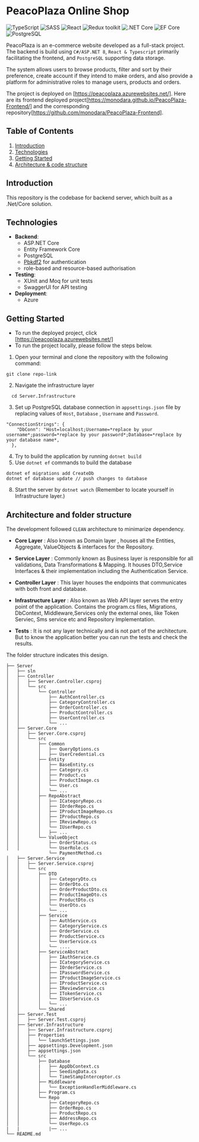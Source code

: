# PeacoPlaza Online Shop

![TypeScript](https://img.shields.io/badge/TypeScript-v.4-green)
![SASS](https://img.shields.io/badge/SASS-v.4-hotpink)
![React](https://img.shields.io/badge/React-v.18-blue)
![Redux toolkit](https://img.shields.io/badge/Redux-v.1.9-brown)
![.NET Core](https://img.shields.io/badge/.NET%20Core-v.8-purple)
![EF Core](https://img.shields.io/badge/EF%20Core-v.8-cyan)
![PostgreSQL](https://img.shields.io/badge/PostgreSQL-v.16-drakblue)

PeacoPlaza is an e-commerce website developed as a full-stack project. The backend is build using `C#/ASP.NET 8`, `React & Typescript` primarily facilitating the frontend, and `PostgreSQL` supporting data storage.

The system allows users to browse products, filter and sort by their preference, create account if they intend to make orders, and also provide a platform for administrative roles to manage users, products and orders.

The project is deployed on [https://peacoplaza.azurewebsites.net/]. Here are its frontend deployed project[https://monodara.github.io/PeacoPlaza-Frontend/] and the corresponding repository[https://github.com/monodara/PeacoPlaza-Frontend].

## Table of Contents

1. [Introduction](#introduction)
2. [Technologies](#fTechnologies)
3. [Getting Started](#getting-started)
4. [Architecture & code structure](#ArchitectureandFolderStructure)

## Introduction

This repository is the codebase for backend server, which built as a .Net/Core solution. 

## Technologies

- **Backend**:
  - ASP.NET Core
  - Entity Framework Core
  - PostgreSQL
  - [Pbkdf2](https://learn.microsoft.com/en-us/dotnet/api/system.security.cryptography.rfc2898derivebytes.pbkdf2?view=net-8.0) for authentication
  - role-based and resource-based authorisation
- **Testing**:
  - XUnit and Moq for unit tests
  - SwaggerUI for API testing
- **Deployment**:
  - Azure

## Getting Started

- To run the deployed project, click [https://peacoplaza.azurewebsites.net/]
- To run the project locally, please follow the steps below.

1. Open your terminal and clone the repository with the following command:

```
git clone repo-link
```

2. Navigate the infrastructure layer

```
  cd Server.Infrastructure
```

3. Set up PostgreSQL database connection in `appsettings.json` file by replacing values of `Host`, `Database` , `Username` and `Password`.
```
"ConnectionStrings": {
    "DbConn": "Host=localhost;Username=*replace by your username*;password=*replace by your password*;Database=*replace by your database name*,
  },
```

4. Try to build the application by running `dotnet build`
5. Use `dotnet ef` commands to build the database

```
dotnet ef migrations add CreateDb
dotnet ef database update // push changes to database
```
8. Start the server by `dotnet watch` (Remember to locate yourself in Infrastructure layer.)

## Architecture and folder structure
The development followed `CLEAN` architecture to minimarize dependency.  
- **Core Layer** : Also known as Domain layer , houses all the Entities, Aggregate, ValueObjects & interfaces for the Repository.

- **Service Layer** : Commonly known as Business layer is responsible for all validations, Data Transformations & Mapping. It houses DTO,Service Interfaces & their implementation including the Authentication Service.

- **Controller Layer** : This layer houses the endpoints that communicates with both front and database.

- **Infrastructure Layer** : Also known as Web API layer serves the entry point of the application. Contains the program.cs files, Migrations, DbContext, Middleware,Services only the external ones, like Token Serviec, Sms service etc and Repository Implementation.

- **Tests** : It is not any layer technically and is not part of the architecture. But to know the application better you can run the tests and check the results.

The folder structure indicates this design. 
```.
├── Server
│   ├── sln
│   ├── Controller
│   │   ├── Server.Controller.csproj
│   │   └── src
│   │       └── Controller
│   │           ├── AuthController.cs
│   │           ├── CategoryController.cs
│   │           ├── OrderController.cs
│   │           ├── ProductController.cs
│   │           ├── UserController.cs
│   │           └── ...
│   ├── Server.Core
│   │   ├── Server.Core.csproj
│   │   └── src
│   │       ├── Common
│   │       │   ├── QueryOptions.cs
│   │       │   ├── UserCredential.cs
│   │       ├── Entity
│   │       │   ├── BaseEntity.cs
│   │       │   ├── Category.cs
│   │       │   ├── Product.cs
│   │       │   ├── ProductImage.cs
│   │       │   └── User.cs
│   │       │   └── ...
│   │       ├── RepoAbstract
│   │       │   ├── ICategoryRepo.cs
│   │       │   ├── IOrderRepo.cs
│   │       │   ├── IProductImageRepo.cs
│   │       │   ├── IProductRepo.cs
│   │       │   ├── IReviewRepo.cs
│   │       │   └── IUserRepo.cs
│   │       │   ├── ...
│   │       └── ValueObject
│   │           ├── OrderStatus.cs
│   │           └── UserRole.cs
                └── PaymentMethod.cs
│   ├── Server.Service
│   │   ├── Server.Service.csproj
│   │   └── src
│   │       ├── DTO
│   │       │   ├── CategoryDto.cs
│   │       │   ├── OrderDto.cs
│   │       │   ├── OrderProductDto.cs
│   │       │   ├── ProductImageDto.cs
│   │       │   ├── ProductDto.cs
│   │       │   └── UserDto.cs
│   │       │   └── ...
│   │       ├── Service
│   │       │   ├── AuthService.cs
│   │       │   ├── CategoryService.cs
│   │       │   ├── OrderService.cs
│   │       │   ├── ProductService.cs
│   │       │   └── UserService.cs
│   │       │   └── ....
│   │       ├── ServiceAbstract
│   │       │   ├── IAuthService.cs
│   │       │   ├── ICategoryService.cs
│   │       │   ├── IOrderService.cs
│   │       │   ├── IPasswordService.cs
│   │       │   ├── IProductImageService.cs
│   │       │   ├── IProductService.cs
│   │       │   ├── IReviewService.cs
│   │       │   ├── ITokenService.cs
│   │       │   └── IUserService.cs
│   │       │   └── ...
│   │       └── Shared
│   ├── Server.Test
│   │   ├── Server.Test.csproj
│   ├── Server.Infrastructure
│   │   ├── Server.Infrastructure.csproj
│   │   ├── Properties
│   │   │   └── launchSettings.json
│   │   ├── appsettings.Development.json
│   │   ├── appsettings.json
│   │   └── src
│   │       ├── Database
│   │       |   ├── AppDbContext.cs
│   │       │   ├── SeedingData.cs
│   │       │   └── TimeStampInterceptor.cs
│   │       ├── Middleware
│   │       │   └── ExceptionHandlerMiddleware.cs
│   │       ├── Program.cs
│   │       └── Repo
│   │           ├── CategoryRepo.cs
│   │           ├── OrderRepo.cs
│   │           ├── ProductRepo.cs
│   │           ├── AddressRepo.cs
│   │           └── UserRepo.cs
|   |           |── ...
└── README.md

